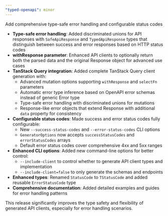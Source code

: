 ```yaml
---
"typed-openapi": minor
---
```


Add comprehensive type-safe error handling and configurable status codes

- **Type-safe error handling**: Added discriminated unions for API responses with `SafeApiResponse` and `TypedApiResponse` types that distinguish between success and error responses based on HTTP status codes
- **withResponse parameter**: Enhanced API clients to optionally return both the parsed data and the original Response object for advanced use cases
- **TanStack Query integration**: Added complete TanStack Query client generation with:
  - Advanced mutation options supporting `withResponse` and `selectFn` parameters
  - Automatic error type inference based on OpenAPI error schemas instead of generic Error type
  - Type-safe error handling with discriminated unions for mutations
  - Response-like error objects that extend Response with additional `data` property for consistency
- **Configurable status codes**: Made success and error status codes fully configurable:
  - New `--success-status-codes` and `--error-status-codes` CLI options
  - `GeneratorOptions` now accepts `successStatusCodes` and `errorStatusCodes` arrays
  - Default error status codes cover comprehensive 4xx and 5xx ranges
- **Enhanced CLI options**: Added new command-line options for better control:
  - `--include-client` to control whether to generate API client types and implementation
  - `--include-client=false` to only generate the schemas and endpoints
- **Enhanced types**: Renamed `StatusCode` to `TStatusCode` and added reusable `ErrorStatusCode` type
- **Comprehensive documentation**: Added detailed examples and guides for error handling patterns

This release significantly improves the type safety and flexibility of generated API clients, especially for error handling scenarios.

